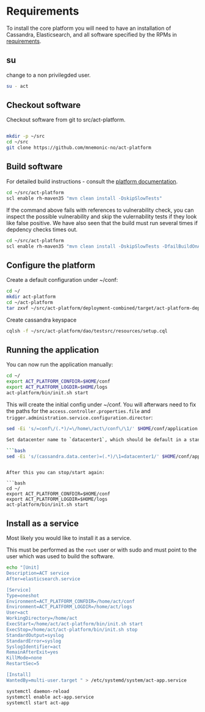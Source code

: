 # Requirements

To install the core platform you will need to have an installation of Cassandra, Elasticsearch, and all software specified by the RPMs in [requirements](requirements.md).

## su

change to a non privilegded user.

```bash
su - act
```


## Checkout software

Checkout software from git to src/act-platform.

```bash

mkdir -p ~/src
cd ~/src
git clone https://github.com/mnemonic-no/act-platform
```

## Build software

For detailed build instructions - consult the [platform documentation](https://github.com/mnemonic-no/act-platform).

```bash
cd ~/src/act-platform
scl enable rh-maven35 "mvn clean install -DskipSlowTests"
```

If the command above fails with references to vulnerability check, you can inspect the possible vulnerability and skip the vulernability tests if they look like false positive. We have also seen that the build must run several times if depdency checks times out.

```bash
cd ~/src/act-platform
scl enable rh-maven35 "mvn clean install -DskipSlowTests -DfailBuildOnAnyVulnerability=false"
```


## Configure the platform

Create a default configuration under ~/conf:

```bash
cd ~/
mkdir act-platform
cd ~/act-platform
tar zxvf ~/src/act-platform/deployment-combined/target/act-platform-deployment-combined-0.0.1-SNAPSHOT.tar.gz

```

Create cassandra keyspace
```bash
cqlsh -f ~/src/act-platform/dao/testsrc/resources/setup.cql
```

## Running the application

You can now run the application manually:

```bash
cd ~/
export ACT_PLATFORM_CONFDIR=$HOME/conf
export ACT_PLATFORM_LOGDIR=$HOME/logs
act-platform/bin/init.sh start
```

This will create the initial config under ~/conf. You will afterwars need to fix the paths for the `access.controller.properties.file` and `trigger.administration.service.configuration.director`:

```bash
sed -Ei 's/=conf\/(.*)/=\/home\/act\/conf\/\1/' $HOME/conf/application.properties

Set datacenter name to `datacenter1`, which should be default in a standard cassandra installation, or something else if this is changed during installation.

```bash
sed -Ei 's/(cassandra.data.center)=(.*)/\1=datacenter1/' $HOME/conf/application.properties
```

```

After this you can stop/start again:

```bash
cd ~/
export ACT_PLATFORM_CONFDIR=$HOME/conf
export ACT_PLATFORM_LOGDIR=$HOME/logs
act-platform/bin/init.sh start
```


## Install as a service

Most likely you would like to install it as a service.

This must be performed as the `root` user or with sudo and must point to the user which was used to build the software.

```bash
echo "[Unit]
Description=ACT service
After=elasticsearch.service

[Service]
Type=oneshot
Environment=ACT_PLATFORM_CONFDIR=/home/act/conf
Environment=ACT_PLATFORM_LOGDIR=/home/act/logs
User=act
WorkingDirectory=/home/act
ExecStart=/home/act/act-platform/bin/init.sh start
ExecStop=/home/act/act-platform/bin/init.sh stop
StandardOutput=syslog
StandardError=syslog
SyslogIdentifier=act
RemainAfterExit=yes
KillMode=none
RestartSec=5

[Install]
WantedBy=multi-user.target " > /etc/systemd/system/act-app.service

systemctl daemon-reload
systemctl enable act-app.service
systemctl start act-app

```

